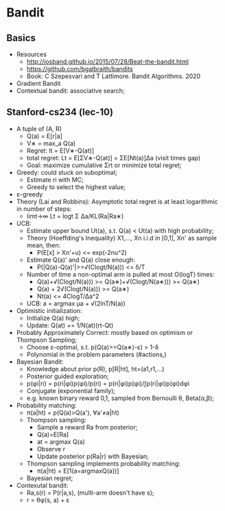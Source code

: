 # Bandit

## Basics
- Resources
	- http://iosband.github.io/2015/07/28/Beat-the-bandit.html
	- https://github.com/bgalbraith/bandits
	- Book: C Szepesvari and T Lattimore. Bandit Algorithms. 2020
- Gradient Bandit
- Contextual bandit: associative search;

## Stanford-cs234 (lec-10)
- A tuple of (A, R)
	- Q(a) = E[r|a]
	- V∗ = max_a Q(a)
	- Regret: lt = E[V∗-Q(at)]
	- total regret: Lt = E[ΣV∗-Q(at)] = ΣE[Nt(a)]∆a (visit times gap)
	- Goal: maximize cumulative Σrt or minimize total regret;
- Greedy: could stuck on suboptimal;
	- Estimate ri with MC;
	- Greedy to select the highest value;
- ε-greedy
- Theory (Lai and Robbins): Asymptotic total regret is at least logarithmic in number of steps:
	- limt->∞ Lt = logt Σ ∆a/KL(Ra|Ra∗)
- UCB:
	- Estimate upper bound Ut(a), s.t. Q(a) < Ut(a) with high probability;
	- Theory (Hoeffding's Inequality) X1,..., Xn i.i.d in [0,1], Xn' as sample mean, then:
		- P(E[x] > Xn'+u) <= exp(-2nu^2)
	- Estimate Q(a)' and Q(a) close enough:
		- P(|Q(a)-Q(a)'|>=√(Clogt/N(a))) <= δ/T
	- Number of time a non-optimal arm is pulled at most O(logT) times:
		- Q(a)+√(Clogt/N(a))) >= Q(a∗)+√(Clogt/N(a∗))) >= Q(a∗)
		- Q(a) + 2√(Clogt/N(a))) >= Q(a∗)
		- Nt(a) <= 4ClogT/∆a^2
	- UCB: a = argmax μa + √(2lnT/N(a))
- Optimistic initialization:
	- Initialize Q(a) high;
	- Update: Q(at) += 1/N(at)(rt-Qt)
- Probably Approximately Correct: mostly based on optimism or Thompson Sampling;
	- Choose ε-optimal, s.t. p(Q(a)>=Q(a∗)-ε) > 1-δ
	- Polynomial in the problem parameters (#actions,)
- Bayesian Bandit:
	- Knowledge about prior p(R), p[R|ht], ht=(a1,r1,...)
	- Posterior guided exploration;
	- p(φi|ri) = p(ri|φi)p(φi)/p(ri) = p(ri|φi)p(φi)/∫p(ri|φi)p(φi)dφi
	- Conjugate (exponential family);
	- e.g. known binary reward 0,1, sampled from Bernoulli θ, Beta(α,β);
- Probability matching:
	- π(a|ht) = p(Q(a)>Q(a'), ∀a'≠a|ht)
	- Thompson sampling:
		- Sample a reward Ra from posterior;
		- Q(a)=E[Ra]
		- at = argmax Q(a)
		- Observe r
		- Update posterior p(Ra|r) with Bayesian;
	- Thompson sampling implements probability matching:
		- π(a|ht) = E[1(a=argmaxQ(a))]
	- Bayesian regret;
- Contexutal bandit:
	- Ra,s(r) = P(r|a,s), (multi-arm doesn't have s);
	- r = θφ(s, a) + ε